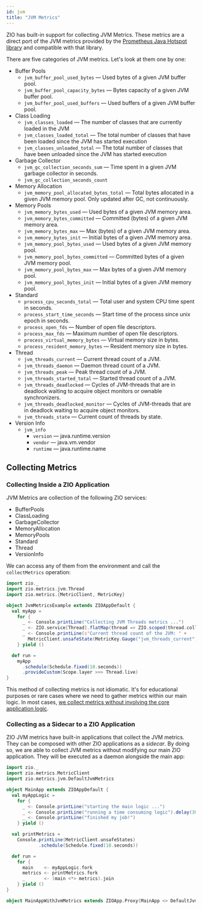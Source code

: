 ```yaml
---
id: jvm
title: "JVM Metrics"
---
```


ZIO has built-in support for collecting JVM Metrics. These metrics are a direct port of the JVM metrics provided by the [Prometheus Java Hotspot library](https://github.com/prometheus/client_java/tree/master/simpleclient_hotspot) and compatible with that library.

There are five categories of JVM metrics. Let's look at them one by one:

- Buffer Pools
    - `jvm_buffer_pool_used_bytes` — Used bytes of a given JVM buffer pool.
    - `jvm_buffer_pool_capacity_bytes` — Bytes capacity of a given JVM buffer pool.
    - `jvm_buffer_pool_used_buffers` — Used buffers of a given JVM buffer pool.
- Class Loading
    - `jvm_classes_loaded` — The number of classes that are currently loaded in the JVM
    - `jvm_classes_loaded_total` — The total number of classes that have been loaded since the JVM has started execution
    - `jvm_classes_unloaded_total` — The total number of classes that have been unloaded since the JVM has started
      execution
- Garbage Collector
    - `jvm_gc_collection_seconds_sum` — Time spent in a given JVM garbage collector in seconds.
    - `jvm_gc_collection_seconds_count`
- Memory Allocation
    - `jvm_memory_pool_allocated_bytes_total` — Total bytes allocated in a given JVM memory pool. Only updated after GC, not continuously.
- Memory Pools
    - `jvm_memory_bytes_used` — Used bytes of a given JVM memory area.
    - `jvm_memory_bytes_committed` — Committed (bytes) of a given JVM memory area.
    - `jvm_memory_bytes_max` — Max (bytes) of a given JVM memory area.
    - `jvm_memory_bytes_init` — Initial bytes of a given JVM memory area.
    - `jvm_memory_pool_bytes_used` — Used bytes of a given JVM memory pool.
    - `jvm_memory_pool_bytes_committed` — Committed bytes of a given JVM memory pool.
    - `jvm_memory_pool_bytes_max` — Max bytes of a given JVM memory pool.
    - `jvm_memory_pool_bytes_init` — Initial bytes of a given JVM memory pool.
- Standard
    - `process_cpu_seconds_total` — Total user and system CPU time spent in seconds.
    - `process_start_time_seconds` — Start time of the process since unix epoch in seconds.
    - `process_open_fds` — Number of open file descriptors.
    - `process_max_fds` — Maximum number of open file descriptors.
    - `process_virtual_memory_bytes` — Virtual memory size in bytes.
    - `process_resident_memory_bytes` — Resident memory size in bytes.
- Thread
    - `jvm_threads_current` — Current thread count of a JVM.
    - `jvm_threads_daemon` — Daemon thread count of a JVM.
    - `jvm_threads_peak` — Peak thread count of a JVM.
    - `jvm_threads_started_total` — Started thread count of a JVM.
    - `jvm_threads_deadlocked` — Cycles of JVM-threads that are in deadlock waiting to acquire object monitors or ownable synchronizers.
    - `jvm_threads_deadlocked_monitor` — Cycles of JVM-threads that are in deadlock waiting to acquire object monitors.
    - `jvm_threads_state` — Current count of threads by state.
- Version Info
    - `jvm_info`
        - `version` — java.runtime.version 
        - `vendor` — java.vm.vendor
        - `runtime` — java.runtime.name

## Collecting Metrics

### Collecting Inside a ZIO Application

JVM Metrics are collection of the following ZIO services:
- BufferPools
- ClassLoading
- GarbageCollector
- MemoryAllocation
- MemoryPools
- Standard
- Thread
- VersionInfo

We can access any of them from the environment and call the `collectMetrics` operation:

```scala mdoc:compile-only
import zio._
import zio.metrics.jvm.Thread
import zio.metrics.{MetricClient, MetricKey}

object JvmMetricsExample extends ZIOAppDefault {
  val myApp =
    for {
      _ <- Console.printLine("Collecting JVM Threads metrics ...")
      _ <- ZIO.service[Thread].flatMap(thread => ZIO.scoped(thread.collectMetrics))
      _ <- Console.printLine(s"Current thread count of the JVM: " +
        MetricClient.unsafeState(MetricKey.Gauge("jvm_threads_current")))
    } yield ()

  def run =
    myApp
      .schedule(Schedule.fixed(10.seconds))
      .provideCustom(Scope.layer >>> Thread.live)
}
```

This method of collecting metrics is not idiomatic. It's for educational purposes or rare cases where we need to gather metrics within our main logic. In most cases, [we collect metrics without involving the core application logic](#collecting-as-a-sidecar-to-a-zio-application).

### Collecting as a Sidecar to a ZIO Application

ZIO JVM metrics have built-in applications that collect the JVM metrics. They can be composed with other ZIO applications as a _sidecar_. By doing so, we are able to collect JVM metrics without modifying our main ZIO application. They will be executed as a daemon alongside the main app:

```scala mdoc:compile-only
import zio._
import zio.metrics.MetricClient
import zio.metrics.jvm.DefaultJvmMetrics

object MainApp extends ZIOAppDefault {
  val myAppLogic =
    for {
      _ <- Console.printLine("starting the main logic ...")
      _ <- Console.printLine("running a time consuming logic").delay(30.seconds)
      _ <- Console.printLine("finished my job!")
    } yield ()

  val printMetrics =
    Console.printLine(MetricClient.unsafeStates)
            .schedule(Schedule.fixed(10.seconds))

  def run =
    for {
      main    <- myAppLogic.fork
      metrics <- printMetrics.fork
      _       <- (main <*> metrics).join
    } yield ()
}

object MainAppWithJvmMetrics extends ZIOApp.Proxy(MainApp <> DefaultJvmMetrics.app)
```